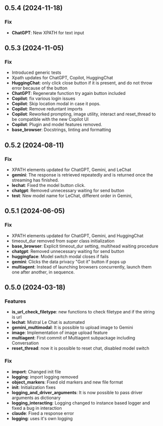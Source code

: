 ## 0.5.4 (2024-11-18)

### Fix

- **ChatGPT**: New XPATH for text input

## 0.5.3 (2024-11-05)

### Fix

- Introduced generic tests
- Xpath updates for ChatGPT, Copilot, HuggingChat
- **HuggingChat**: only click close button if it is present, and do not throw error because of the button
- **ChatGPT**: Regenerate function try again button included
- **Copilot**: fix various login issues
- **Copilot**: Skip location modal in case it pops.
- **Copilot**: Remove reduntant imports
- **Copilot**: Reworked prompting, image utility, interact and reset_thread to be compatible with the new Copilot UI
- **Copilot**: Plugin and model features removed.
- **base_browser**: Docstrings, linting and formatting


## 0.5.2 (2024-08-11)

### Fix
- XPATH elements updated for ChatGPT, Gemini, and LeChat
- **gemini**: The response is retrieved repeatedly and is returned once the streaming has finished.
- **lechat**: Fixed the model button click.
- **chatgpt**: Removed unnecessary waiting for send button
- **test**: New model name for LeChat, different order in Gemini, 

## 0.5.1 (2024-06-05)

### Fix
- XPATH elements updated for ChatGPT, Gemini, and HuggingChat
- timeout_dur removed from super class initialization
- **base_browser**: Explicit timeout_dur setting, multihead waiting procedure
- **chatgpt**: Removed unnecessary waiting for send button
- **huggingface**: Model switch modal closes if fails
- **gemini**: Clicks the data privacy "Got it" button if pops up
- **multiagent**: Instead of launching browsers concurrently, launch them one after another, in sequence.

## 0.5.0 (2024-03-18)

### Features

- **is_url_check_filetype**: new functions to check filetype and if the string is url
- **lechat**: Mistral Le Chat is automated
- **gemini_multimodal**: It is possible to upload image to Gemini
- **image**: Implementation of image upload feature
- **multiagent**: First commit of Multiagent subpackage including Conversation
- **reset_thread**: now it is possible to reset chat, disabled model switch

### Fix

- **import**: Changed init file
- **logging**: import logging removed
- **object_markers**: Fixed old markers and new file format
- **init**: Initialization fixes
- **logging_and_driver_arguments**: It is now possible to pass driver arguments as dictionary
- **logging_interacting**: Logging changed to instance based logger and fixed a bug in interaction
- **claude**: Fixed a response error
- **logging**: uses it's own logging
